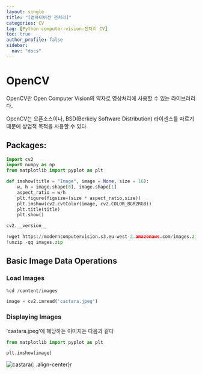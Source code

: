 ```yaml
---
layout: single
title: "[컴퓨터비전 전처리]"
categories: CV
tag: [Python computer-vision-전처리 CV]
toc: true
author_profile: false
sidebar:
  nav: "docs"
---
```


# OpenCV

OpenCV란 Open Computer Vision의 약자로 영상처리에 사용할 수 있는 라이브러리다.

OpenCV는 오픈소스이나, BSD(Berkely Software Distribution) 라이센스를 따르기 때문에 상업적 목적을 사용할 수 있다.

## Packages:

```python
import cv2
import numpy as np
from matplotlib import pyplot as plt

def imshow(title = "Image", image = None, size = 16):
    w, h = image.shape[0], image.shape[1]
    aspect_ratio = w/h
    plt.figure(figsize=(size * aspect_ratio,size))
    plt.imshow(cv2.cvtColor(image, cv2.COLOR_BGR2RGB))
    plt.title(title)
    plt.show()
```

```python
cv2.__version__
```

```python
!wget https://moderncomputervision.s3.eu-west-2.amazonaws.com/images.zip
!unzip -qq images.zip
```

## Basic Image Data Operations

### Load Images

```python
%cd /content/images
```

```python
image = cv2.imread('castara.jpeg')
```

### Displaying Images

'castara.jpeg'에 해당하는 이미지는 다음과 같다

```python
from matplotlib import pyplot as plt

plt.imshow(image)
```

![castara]({{site.url}}/images/2023-08-09-opencv_1/castara.png){: .align-center}r
